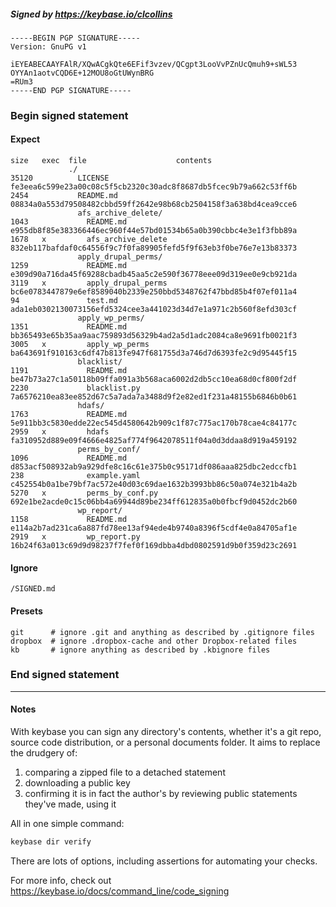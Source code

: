 ##### Signed by https://keybase.io/clcollins
```
-----BEGIN PGP SIGNATURE-----
Version: GnuPG v1

iEYEABECAAYFAlR/XQwACgkQte6EFif3vzev/QCgpt3LooVvPZnUcQmuh9+sWL53
OYYAn1aotvCQD6E+12MOU8oGtUWynBRG
=RUm3
-----END PGP SIGNATURE-----

```

<!-- END SIGNATURES -->

### Begin signed statement 

#### Expect

```
size   exec  file                    contents                                                        
             ./                                                                                      
35120          LICENSE               fe3eea6c599e23a00c08c5f5cb2320c30adc8f8687db5fcec9b79a662c53ff6b
2454           README.md             08834a0a553d79508482cbbd59ff2642e98b68cb2504158f3a638bd4cea9cce6
               afs_archive_delete/                                                                   
1043             README.md           e955db8f85e383366446ec960f44e57bd01534b65a0b390cbbc4e3e1f3fbb89a
1678   x         afs_archive_delete  832eb117bafdaf0c64556f9c7f0fa89905fefd5f9f63eb3f0be76e7e13b83373
               apply_drupal_perms/                                                                   
1259             README.md           e309d90a716da45f69288cbadb45aa5c2e590f36778eee09d319ee0e9cb921da
3119   x         apply_drupal_perms  bc6e0783447879e6ef8589040b2339e250bbd5348762f47bbd85b4f07ef011a4
94               test.md             ada1eb0302130073156efd5324cee3a441023d34d7e1a971c2b560f8efd303cf
               apply_wp_perms/                                                                       
1351             README.md           bb365493e65b35aa9aac759893d56329b4ad2a5d1adc2084ca8e9691fb0021f3
3005   x         apply_wp_perms      ba643691f910163c6df47b813fe947f681755d3a746d7d6393fe2c9d95445f15
               blacklist/                                                                            
1191             README.md           be47b73a27c1a50118b09ffa091a3b568aca6002d2db5cc10ea68d0cf800f2df
2230             blacklist.py        7a6576210ea83ee852d67c5a7ada7a3488d9f2e82ed1f231a48155b6846b0b61
               hdafs/                                                                                
1763             README.md           5e911bb3c5830edde22ec545d4580642b909c1f87c775ac170b78cae4c84177c
2959   x         hdafs               fa310952d889e09f4666e4825af774f9642078511f04a0d3ddaa8d919a459192
               perms_by_conf/                                                                        
1096             README.md           d853acf508932ab9a929dfe8c16c61e375b0c95171df086aaa825dbc2edccfb1
238              example.yaml        c452554b0a1be79bf7ac572e40d03c69dae1632b3993bb86c50a074e321b4a2b
5270   x         perms_by_conf.py    692e1be2acde0c15c06bb4a69944d89be234ff612835a0b0fbcf9d0452dc2b60
               wp_report/                                                                            
1158             README.md           e114a2b7ad231ca6a887fd78ee13af94ede4b9740a8396f5cdf4e0a84705af1e
2919   x         wp_report.py        16b24f63a013c69d9d98237f7fef0f169dbba4dbd0802591d9b0f359d23c2691
```

#### Ignore

```
/SIGNED.md
```

#### Presets

```
git      # ignore .git and anything as described by .gitignore files
dropbox  # ignore .dropbox-cache and other Dropbox-related files    
kb       # ignore anything as described by .kbignore files          
```

<!-- summarize version = 0.0.9 -->

### End signed statement

<hr>

#### Notes

With keybase you can sign any directory's contents, whether it's a git repo,
source code distribution, or a personal documents folder. It aims to replace the drudgery of:

  1. comparing a zipped file to a detached statement
  2. downloading a public key
  3. confirming it is in fact the author's by reviewing public statements they've made, using it

All in one simple command:

```bash
keybase dir verify
```

There are lots of options, including assertions for automating your checks.

For more info, check out https://keybase.io/docs/command_line/code_signing